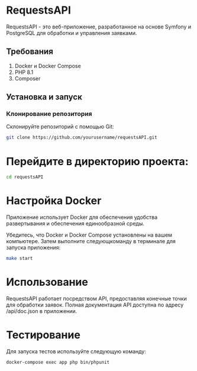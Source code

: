 # RequestsAPI

RequestsAPI - это веб-приложение, разработанное на основе Symfony и PostgreSQL для обработки и управления заявками.

## Требования

1. Docker и Docker Compose
2. PHP 8.1
3. Composer

## Установка и запуск

### Клонирование репозитория

Склонируйте репозиторий с помощью Git:

```bash
git clone https://github.com/yourusername/requestsAPI.git
```
# Перейдите в директорию проекта:
```bash
cd requestsAPI
```
# Настройка Docker
Приложение использует Docker для обеспечения удобства развертывания и обеспечения единообразной среды.

Убедитесь, что Docker и Docker Compose установлены на вашем компьютере. Затем выполните следующкоманду в терминале для запуска приложения:
```bash
make start
```
# Использование
RequestsAPI работает посредством API, предоставляя конечные точки для обработки заявок. Полная документация API доступна по адресу /api/doc.json в приложении.

# Тестирование
Для запуска тестов используйте следующую команду:
```bash
docker-compose exec app php bin/phpunit
```